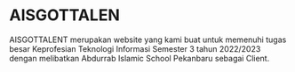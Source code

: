 # AISGOTTALEN
AISGOTTALENT merupakan website yang kami buat untuk memenuhi tugas besar Keprofesian Teknologi Informasi Semester 3 tahun 2022/2023 dengan melibatkan Abdurrab Islamic School Pekanbaru sebagai Client.
